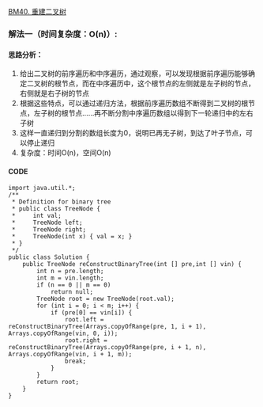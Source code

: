 [BM40. 重建二叉树](https://www.nowcoder.com/practice/8a19cbe657394eeaac2f6ea9b0f6fcf6?tpId=295&tags=&title=&difficulty=0&judgeStatus=0&rp=0&sourceUrl=%2Fexam%2Foj)
### 解法一（时间复杂度：O(n)）:
#### 思路分析：
1. 给出二叉树的前序遍历和中序遍历，通过观察，可以发现根据前序遍历能够确定二叉树的根节点，而在中序遍历中，这个根节点的左侧就是左子树的节点，右侧就是右子树的节点
2. 根据这些特点，可以通过递归方法，根据前序遍历数组不断得到二叉树的根节点，左子树的根节点……再不断分割中序遍历数组以得到下一轮递归中的左右子树
3. 这样一直递归到分割的数组长度为0，说明已再无子树，到达了叶子节点，可以停止递归
4. 复杂度：时间O(n)，空间O(n)
#### CODE
```
import java.util.*;
/**
 * Definition for binary tree
 * public class TreeNode {
 *     int val;
 *     TreeNode left;
 *     TreeNode right;
 *     TreeNode(int x) { val = x; }
 * }
 */
public class Solution {
    public TreeNode reConstructBinaryTree(int [] pre,int [] vin) {
        int n = pre.length;
        int m = vin.length;
        if (n == 0 || m == 0)
            return null;
        TreeNode root = new TreeNode(root.val);
        for (int i = 0; i < m; i++) {
            if (pre[0] == vin[i]) {
                root.left = reConstructBinaryTree(Arrays.copyOfRange(pre, 1, i + 1), Arrays.copyOfRange(vin, 0, i));
                root.right = reConstructBinaryTree(Arrays.copyOfRange(pre, i + 1, n), Arrays.copyOfRange(vin, i + 1, m));
                break;
            }
        }
        return root;
    }
}
```
